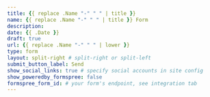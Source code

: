 ```yaml
---
title: {{ replace .Name "-" " " | title }}
name: {{ replace .Name "-" " " | title }} Form
description:
date: {{ .Date }}
draft: true
url: {{ replace .Name "-" " " | lower }}
type: form
layout: split-right # split-right or split-left
submit_button_label: Send
show_social_links: true # specify social accounts in site config
show_poweredby_formspree: false
formspree_form_id: # your form's endpoint, see integration tab
---
```

